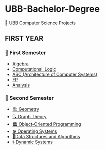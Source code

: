 # UBB-Bachelor-Degree
🚀 UBB Computer Science Projects


## FIRST YEAR 
### 📂 First Semester
- [Algebra](1st_Semester/Algebra)
- [Computational_Logic](1st_Semester/Computational_Logic)
- [ASC (Architecture of Computer Systems)](1st_Semester/ASC (Architecture of Computer Systems))
- [FP](1st_Semester/FP (Functional Programming))
- [Analysis](1st_Semester/Analysis)
   
### 📂 Second Semester
- [🏗 Geometry](2nd_Semester/Geometry)
- [🔍 Graph Theory](2nd_Semester/GraphTheory)
- [🏛 Object-Oriented Programming](2nd_Semester/Object-OrientedProgramming)
- [⚙️ Operating Systems](2nd_Semester/OperatingSystems)
- [🌲Data Structures and Algorithms](2nd_Semester/DataStructuresandAlgorithms)
- [🌀 Dynamic Systems](2nd_Semester/DynamicSystems)
